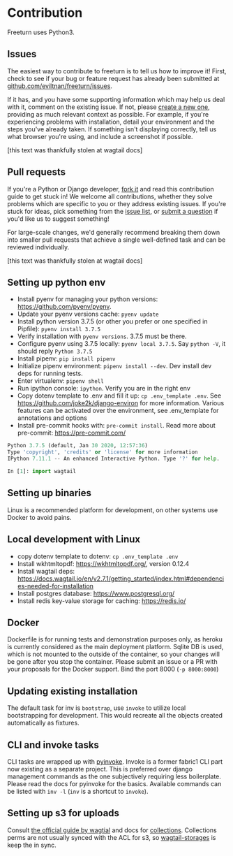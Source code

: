 # Contribution

Freeturn uses Python3.

## Issues

The easiest way to contribute to freeturn is to tell us how to improve
it\! First, check to see if your bug or feature request has already been
submitted at
[github.com/eviltnan/freeturn/issues](https://github.com/eviltnan/freeturn/issues).

If it has, and you have some supporting information which may help us
deal with it, comment on the existing issue. If not, please [create a
new one](https://github.com/eviltnan/freeturn/issues/new), providing as
much relevant context as possible. For example, if you're experiencing
problems with installation, detail your environment and the steps you've
already taken. If something isn't displaying correctly, tell us what
browser you're using, and include a screenshot if possible.

[this text was thankfully stolen at wagtail docs]

## Pull requests

If you're a Python or Django developer, [fork
it](https://github.com/eviltnan/freeturn/) and read this contribution guide to get stuck in!
We welcome all contributions, whether
they solve problems which are specific to you or they address existing
issues. If you're stuck for ideas, pick something from the [issue
list](https://github.com/eviltnan/freeturn/issues?state=open), or [submit a question](https://portfolio.cheparev.com/freeturn/)
if you'd like us to suggest something\!

For large-scale changes, we'd generally recommend breaking them down
into smaller pull requests that achieve a single well-defined task and
can be reviewed individually.

[this text was thankfully stolen at wagtail docs]

## Setting up python env

* Install pyenv for managing your python versions: https://github.com/pyenv/pyenv.
* Update your pyenv versions cache: `pyenv update`
* Install python version 3.7.5 (or other you prefer or one specified in Pipfile): `pyenv install 3.7.5`
* Verify installation with `pyenv versions`. 3.7.5 must be there.
* Configure pyenv using 3.7.5 locally: `pyenv local 3.7.5`. Say `python -V`, it should reply `Python 3.7.5`
* Install pipenv: `pip install pipenv`
* Initialize pipenv environment: `pipenv install --dev`. Dev install dev deps for running tests.
* Enter virtualenv: `pipenv shell`
* Run ipython console: `ipython`. Verify you are in the right env
* Copy dotenv template to .env and fill it up: `cp .env_template .env`. See https://github.com/joke2k/django-environ for more information.
Various features can be activated over the environment, see .env_template for annotations and options
* Install pre-commit hooks with: `pre-commit install`. Read more about pre-commit: https://pre-commit.com/

```python
Python 3.7.5 (default, Jan 30 2020, 12:57:36)
Type 'copyright', 'credits' or 'license' for more information
IPython 7.11.1 -- An enhanced Interactive Python. Type '?' for help.

In [1]: import wagtail
```

## Setting up binaries

Linux is a recommended platform for development, on other systems use Docker to avoid pains.

## Local development with Linux

* copy dotenv template to dotenv: `cp .env_template .env`
* Install wkhtmltopdf: https://wkhtmltopdf.org/, version 0.12.4
* Install wagtail deps: https://docs.wagtail.io/en/v2.7.1/getting_started/index.html#dependencies-needed-for-installation
* Install postgres database: https://www.postgresql.org/
* Install redis key-value storage for caching: https://redis.io/

## Docker

Dockerfile is for running tests and demonstration purposes only, as heroku is currently considered as the main deployment platform.
Sqlite DB is used, which is not mounted to the outside of the container, so your changes will be gone after you stop the container.
Please submit an issue or a PR with your proposals for the Docker support.
Bind the port 8000 (`-p 8000:8000`)

## Updating existing installation

The default task for inv is `bootstrap`, use `invoke` to utilize local bootstrapping for development. This would recreate
all the objects created automatically as fixtures.


## CLI and invoke tasks

CLI tasks are wrapped up with [pyinvoke](https://github.com/pyinvoke/invoke). Invoke is a former fabric1 CLI part now existing as
a separate project. This is preferred over django management commands as the one subjectively requiring less boilerplate.
Please read the docs for pyinvoke for the basics. Available commands can be listed with `inv -l` (`inv` is a shortcut to `invoke`).


## Setting up s3 for uploads

Consult [the official guide by wagtial](https://wagtail.io/blog/amazon-s3-for-media-files/) and docs for [collections](https://docs.wagtail.io/en/v2.8.1/editor_manual/documents_images_snippets/collections.html).
Collections perms are not usually synced with the ACL for s3, so [wagtail-storages](https://github.com/torchbox/wagtail-storages) is keep the in sync.
